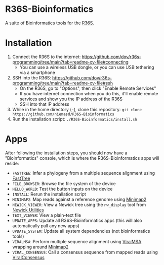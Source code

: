 # R36S-Bioinformatics
A suite of Bioinformatics tools for the [R36S](https://handhelds.miraheze.org/wiki/R36S_Handheld_Wiki).

# Installation
1. Connect the R36S to the internet: https://github.com/dov/r36s-programming/tree/main?tab=readme-ov-file#connecting
    * You can use a wireless USB dongle, or you can use USB tethering via a smartphone
2. SSH into the R36S: https://github.com/dov/r36s-programming/tree/main?tab=readme-ov-file#ssh
    * On the R36S, go to "Options", then click "Enable Remote Services"
    * If you have internet connection when you do this, it'll enable remote services and show you the IP address of the R36S
    * SSH into that IP address
3. While in the home directory (`~`), clone this repository: `git clone https://github.com/niemasd/R36S-Bioinformatics`
4. Run the installation script: `./R36S-Bioinformatics/install.sh`

# Apps
After following the installation steps, you should now have a "Bioinformatics" console, which is where the R36S-Bioinformatics apps will reside:

* `FASTTREE`: Infer a phylogeny from a multiple sequence alignment using [FastTree](https://morgannprice.github.io/fasttree/)
* `FILE_BROWSER`: Browse the file system of the device
* `HELLO_WORLD`: Test the button inputs on the device
* `INSTALL`: Rerun the installation script
* `MINIMAP2`: Map reads against a reference genome using [Minimap2](https://github.com/lh3/minimap2)
* `NEWICK_VIEWER`: View a Newick tree using the `nw_display` tool from [Newick Utilities](https://github.com/tjunier/newick_utils)
* `TEXT_VIEWER`: View a plain-text file
* `UPDATE_APPS`: Update all R36S-Bioinformatics apps (this will also automatically pull any new apps)
* `UPDATE_SYSTEM`: Update all system dependencies (not bioinformatics tools)
* `VIRALMSA`: Perform multiple sequence alignment using [ViralMSA](https://github.com/niemasd/ViralMSA) wrapping around [Minimap2](https://github.com/lh3/minimap2)
* `VIRAL_CONSENSUS`: Call a consensus sequence from mapped reads using [ViralConsensus](https://github.com/niemasd/ViralConsensus)
